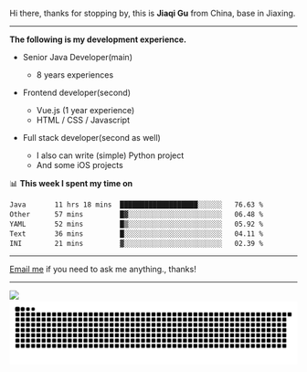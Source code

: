 Hi there, thanks for stopping by, this is **Jiaqi Gu** from China, base in Jiaxing.

---

**The following is my development experience.**

- Senior Java Developer(main)
  - 8 years experiences

- Frontend developer(second)
  - Vue.js (1 year experience)
  - HTML / CSS / Javascript
  
- Full stack developer(second as well)
  - I also can write (simple) Python project
  - And some iOS projects

📊 **This week I spent my time on**
<!--START_SECTION:waka-->

```txt
Java       11 hrs 18 mins  ███████████████████░░░░░░   76.63 %
Other      57 mins         █▓░░░░░░░░░░░░░░░░░░░░░░░   06.48 %
YAML       52 mins         █▒░░░░░░░░░░░░░░░░░░░░░░░   05.92 %
Text       36 mins         █░░░░░░░░░░░░░░░░░░░░░░░░   04.11 %
INI        21 mins         ▓░░░░░░░░░░░░░░░░░░░░░░░░   02.39 %
```

<!--END_SECTION:waka-->

---

[Email me](mailto:htk2klwgr@mozmail.com?subject=Hiring_from_GitHub) if you need to ask me anything., thanks!

---

![]( https://visitor-badge.glitch.me/badge?page_id=githubgujiaqi)
![]( https://github.com/droid-Q/droid-Q/raw/output/github-contribution-grid-snake.svg#gh-dark-mode-only)
